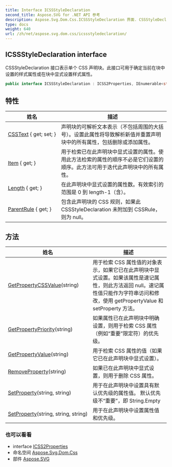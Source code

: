 ```yaml
---
title: Interface ICSSStyleDeclaration
second_title: Aspose.SVG for .NET API 参考
description: Aspose.Svg.Dom.Css.ICSSStyleDeclaration 界面. CSSStyleDeclaration 接口表示单个 CSS 声明块此接口可用于确定当前在块中设置的样式属性或在块中显式设置样式属性
type: docs
weight: 640
url: /zh/net/aspose.svg.dom.css/icssstyledeclaration/
---
```

## ICSSStyleDeclaration interface

CSSStyleDeclaration 接口表示单个 CSS 声明块。此接口可用于确定当前在块中设置的样式属性或在块中显式设置样式属性。

```csharp
public interface ICSSStyleDeclaration : ICSS2Properties, IEnumerable<string>
```

## 特性

| 姓名 | 描述 |
| --- | --- |
| [CSSText](../../aspose.svg.dom.css/icssstyledeclaration/csstext/) { get; set; } | 声明块的可解析文本表示（不包括周围的大括号）。设置此属性将导致解析新值并重置声明块中的所有属性，包括删除或添加属性。 |
| [Item](../../aspose.svg.dom.css/icssstyledeclaration/item/) { get; } | 用于检索已在此声明块中显式设置的属性。使用此方法检索的属性的顺序不必是它们设置的顺序。此方法可用于迭代此声明块中的所有属性。 |
| [Length](../../aspose.svg.dom.css/icssstyledeclaration/length/) { get; } | 在此声明块中显式设置的属性数。有效索引的范围是 0 到 length-1（含）。 |
| [ParentRule](../../aspose.svg.dom.css/icssstyledeclaration/parentrule/) { get; } | 包含此声明块的 CSS 规则，如果此 CSSStyleDeclaration 未附加到 CSSRule，则为 null。 |

## 方法

| 姓名 | 描述 |
| --- | --- |
| [GetPropertyCSSValue](../../aspose.svg.dom.css/icssstyledeclaration/getpropertycssvalue/)(string) | 用于检索 CSS 属性值的对象表示，如果它已在此声明块中显式设置。如果该属性是速记属性，则此方法返回 null。速记属性值只能作为字符串访问和修改，使用 getPropertyValue 和 setProperty 方法。 |
| [GetPropertyPriority](../../aspose.svg.dom.css/icssstyledeclaration/getpropertypriority/)(string) | 如果属性已在此声明块中明确设置，则用于检索 CSS 属性（例如“重要”限定符）的优先级。 |
| [GetPropertyValue](../../aspose.svg.dom.css/icssstyledeclaration/getpropertyvalue/)(string) | 用于检索 CSS 属性的值（如果它已在此声明块中显式设置）。 |
| [RemoveProperty](../../aspose.svg.dom.css/icssstyledeclaration/removeproperty/)(string) | 如果已在此声明块中显式设置，则用于删除 CSS 属性。 |
| [SetProperty](../../aspose.svg.dom.css/icssstyledeclaration/setproperty/#setproperty)(string, string) | 用于在此声明块中设置具有默认优先级的属性值。 默认优先级不“重要”，即 String.Empty |
| [SetProperty](../../aspose.svg.dom.css/icssstyledeclaration/setproperty/#setproperty_1)(string, string, string) | 用于在此声明块中设置属性值和优先级。 |

### 也可以看看

* interface [ICSS2Properties](../icss2properties/)
* 命名空间 [Aspose.Svg.Dom.Css](../../aspose.svg.dom.css/)
* 部件 [Aspose.SVG](../../)


